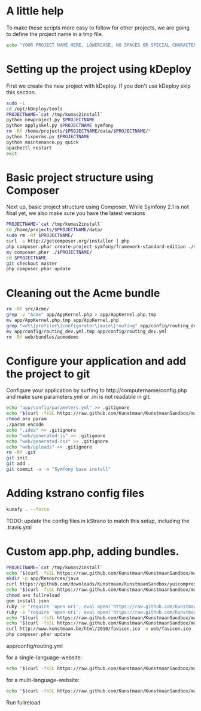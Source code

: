 # A little help

To make these scripts more easy to follow for other projects, we are going to define the project name in a tmp file.

```bash
echo "YOUR PROJECT NAME HERE, LOWERCASE, NO SPACES OR SPECIAL CHARACTERS" > /tmp/kumas2install
```

# Setting up the project using kDeploy

First we create the new project with kDeploy. If you don't use kDeploy skip this section.

```bash
sudo -i
cd /opt/kDeploy/tools
PROJECTNAME=`cat /tmp/kumas2install`
python newproject.py $PROJECTNAME
python applyskel.py $PROJECTNAME symfony
rm -Rf /home/projects/$PROJECTNAME/data/$PROJECTNAME/*
python fixperms.py $PROJECTNAME
python maintenance.py quick
apachectl restart
exit
```

# Basic project structure using Composer

Next up, basic project structure using Composer. While Symfony 2.1 is not final yet, we also make sure you have the latest versions

```bash
PROJECTNAME=`cat /tmp/kumas2install`
cd /home/projects/$PROJECTNAME/data/
sudo rm -Rf $PROJECTNAME/
curl -s http://getcomposer.org/installer | php
php composer.phar create-project symfony/framework-standard-edition ./$PROJECTNAME
mv composer.phar ./$PROJECTNAME/
cd $PROJECTNAME
git checkout master
php composer.phar update
```

# Cleaning out the Acme bundle

```bash
rm -Rf src/Acme/
grep -v "Acme" app/AppKernel.php > app/AppKernel.php.tmp
mv app/AppKernel.php.tmp app/AppKernel.php
grep "wdt\|profiler\|configurator\|main\|routing" app/config/routing_dev.yml > app/config/routing_dev.yml.tmp
mv app/config/routing_dev.yml.tmp app/config/routing_dev.yml
rm -Rf web/bundles/acmedemo
```

# Configure your application and add the project to git

Configure your application by surfing to http://computername/config.php and make sure parameters.yml or .ini is not readable in git.

```bash
echo "app/config/parameters.yml" >> .gitignore
echo "$(curl -fsSL https://raw.github.com/Kunstmaan/KunstmaanSandbox/master/app/Resources/docs/scripts/param)" > param
chmod a+x param
./param encode
echo ".idea" >> .gitignore
echo "web/generated-js" >> .gitignore
echo "web/generated-css" >> .gitignore
echo "web/uploads" >> .gitignore
rm -Rf .git
git init
git add .
git commit -a -m "Symfony base install"
```

# Adding kstrano config files

```bash
kumafy . --force
```

TODO: update the config files in kStrano to match this setup, including the .travis.yml

# Custom app.php, adding bundles.

```bash
PROJECTNAME=`cat /tmp/kumas2install`
echo "$(curl -fsSL https://raw.github.com/Kunstmaan/KunstmaanSandbox/master/app/Resources/docs/scripts/app.php)" | sed s/sf2/$PROJECTNAME/ > web/app.php
mkdir -p app/Resources/java
curl https://github.com/downloads/Kunstmaan/KunstmaanSandbox/yuicompressor-2.4.7.jar -o app/Resources/java/yuicompressor-2.4.7.jar
echo "$(curl -fsSL https://raw.github.com/Kunstmaan/KunstmaanSandbox/master/app/Resources/docs/scripts/fullreload)" > fullreload
chmod a+x fullreload
gem install json
ruby -e "require 'open-uri'; eval open('https://raw.github.com/Kunstmaan/KunstmaanSandbox/master/app/Resources/docs/scripts/sandboxinstaller.rb').read" install-bundles composer.json app/AppKernel.php
ruby -e "require 'open-uri'; eval open('https://raw.github.com/Kunstmaan/KunstmaanSandbox/master/app/Resources/docs/scripts/sandboxinstaller.rb').read" configure-bundles app/config/parameters.yml $PROJECTNAME
echo "$(curl -fsSL https://raw.github.com/Kunstmaan/KunstmaanSandbox/master/app/Resources/docs/scripts/config.dist.yml)" >> app/config/config.yml
echo "$(curl -fsSL https://raw.github.com/Kunstmaan/KunstmaanSandbox/master/app/Resources/docs/scripts/security.dist.yml)" | sed s/sandbox/$PROJECTNAME/ > app/config/security.yml
curl http://www.kunstmaan.be/html/2010/favicon.ico -o web/favicon.ico
php composer.phar update
```

app/config/routing.yml

for a single-language-website:
```bash
echo "$(curl -fsSL https://raw.github.com/Kunstmaan/KunstmaanSandbox/master/app/Resources/docs/scripts/routing-singlelang.dist.yml)" > web/config/routing.yml
```

for a multi-language-website:
```bash
echo "$(curl -fsSL https://raw.github.com/Kunstmaan/KunstmaanSandbox/master/app/Resources/docs/scripts/routing-multilang.dist.yml)" > web/config/routing.yml
```

Run fullreload
